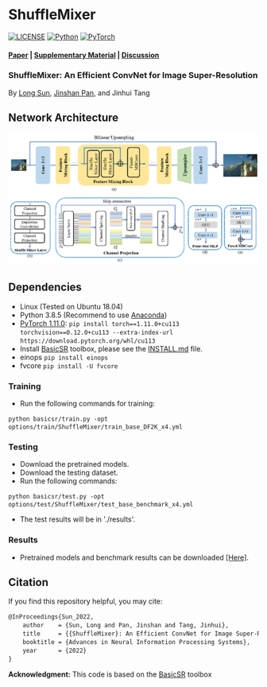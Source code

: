 # ShuffleMixer
[![LICENSE](https://img.shields.io/badge/license-MIT-green)](https://github.com/sunny2109/ShuffleMixer/blob/main/LICENSE)
[![Python](https://img.shields.io/badge/python-3.8-blue.svg)](https://www.python.org/)
[![PyTorch](https://img.shields.io/badge/pytorch-1.11-%237732a8)](https://pytorch.org/)

#### [Paper](https://openreview.net/pdf?id=ZK6lzx0jqdZ) | [Supplementary Material](https://openreview.net/attachment?id=ZK6lzx0jqdZ&name=supplementary_material) | [Discussion](https://github.com/sunny2109/ShuffleMixer/issues)
### ShuffleMixer: An Efficient ConvNet for Image Super-Resolution
By [Long Sun](https://github.com/sunny2109), [Jinshan Pan](https://jspan.github.io/), and Jinhui Tang


## Network Architecture
<img src = "./assets/framework.png"> 

## Dependencies
- Linux (Tested on Ubuntu 18.04)
- Python 3.8.5 (Recommend to use [Anaconda](https://www.anaconda.com/download/#linux))
- [PyTorch 1.11.0](https://pytorch.org/): `pip install torch==1.11.0+cu113 torchvision==0.12.0+cu113 --extra-index-url https://download.pytorch.org/whl/cu113` 
- Install [BasicSR](https://github.com/XPixelGroup/BasicSR) toolbox, please see the [INSTALL.md](https://github.com/XPixelGroup/BasicSR/blob/master/docs/INSTALL.md) file.
- einops `pip install einops`
- fvcore `pip install -U fvcore`


### Training
- Run the following commands for training:
```
python basicsr/train.py -opt options/train/ShuffleMixer/train_base_DF2K_x4.yml
```

### Testing
- Download the pretrained models.
- Download the testing dataset.
- Run the following commands:
```
python basicsr/test.py -opt options/test/ShuffleMixer/test_base_benchmark_x4.yml
```
- The test results will be in './results'.


### Results
- Pretrained models and benchmark results can be downloaded [[Here]](https://drive.google.com/drive/folders/10WD7beUyoJhrahwoxsiGpZFHkReaHLhi?usp=sharing).

## Citation
If you find this repository helpful, you may cite:

```tex
@InProceedings{Sun_2022,
    author    = {Sun, Long and Pan, Jinshan and Tang, Jinhui},
    title     = {{ShuffleMixer}: An Efficient ConvNet for Image Super-Resolution},
    booktitle = {Advances in Neural Information Processing Systems},
    year      = {2022}
}
```

**Acknowledgment:** This code is based on the [BasicSR](https://github.com/xinntao/BasicSR) toolbox
